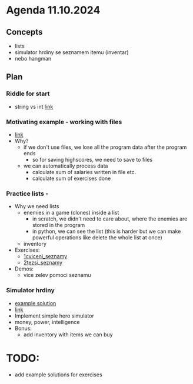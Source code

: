 # Agenda 11.10.2024

## Concepts
- lists
- simulator hrdiny se seznamem itemu (inventar)
- nebo hangman

## Plan

### Riddle for start
- string vs int [link](../24_10_11/0hadanka.py)

### Motivating example - working with files
- [link](../24_10_11/1Soubory/1vandal_tutorial.py)
- Why?
  - if we don't use files, we lose all the program data after the program ends
    - so for saving highscores, we need to save to files
  - we can automatically process data
    - calculate sum of salaries written in file etc.
    - calculate sum of exercises done

### Practice lists - 
- Why we need lists 
  - enemies in a game (clones) inside a list
    - in scratch, we didn't need to care about, where the enemies are stored in the program
    - in python, we can see the list (this is harder but we can make powerful operations like delete the whole list at once)
  - inventory 
- Exercises: 
  - [1cviceni_seznamy](../24_10_11/2Seznamy/1cviceni_seznamy.py)
  - [2tezsi_seznamy](../24_10_11/2Seznamy/2tezsi_seznamy.py)
- Demos:
  - vice zelev pomoci seznamu

### Simulator hrdiny
- [example solution](../GameExamples/1trenazer_hrdiny.py)
- [link](../24_10_11/3TrenazerHrdiny/1trenazer_hrdiny.py)
- Implement simple hero simulator
- money, power, intelligence
- Bonus:
  - add inventory with items we can buy

# TODO:
- add example solutions for exercises